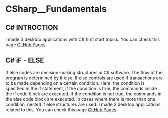 # CSharp__Fundamentals

## C# INTROCTION
I made 3 desktop applications with C# first start topics.
You can check this page [GitHub Pages](https://github.com/oguzhanKomcu/CSharp__Fundamentals/tree/master/01.Introduction).

## C# iF - ELSE
If else codes are decision-making structures in C# software. The flow of the program is determined by if else. If else controls are used if transactions are to be made depending on a certain condition. Here, the condition is specified in the if statement, if the condition is true, the commands inside the if code block are executed. If the condition is not true, the commands in the else code block are executed. In cases where there is more than one condition, nested if else structures are used. I made 2 desktop applications related to this.
You can check this page [GitHub Pages](https://github.com/oguzhanKomcu/CSharp__Fundamentals/blob/master/02_iF_ELse/Form1.cs).
